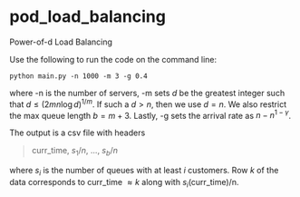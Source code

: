 # pod_load_balancing
Power-of-d Load Balancing

Use the following to run the code on the command line:
```
python main.py -n 1000 -m 3 -g 0.4
```
where -n is the number of servers, -m sets $d$ be the greatest integer such that $d \leq (2mn \log d)^{1/m}$. If such a $d > n$, then we use $d= n$. We also restrict the max queue length $b = m + 3$. Lastly, -g sets the arrival rate as $n - n^{1-\gamma}$. 

The output is a csv file with headers
> curr_time, $s_1/n$, ..., $s_b/n$

where $s_i$ is the number of queues with at least $i$ customers. Row $k$ of the data corresponds to curr_time $\approx k$ along with $s_i$(curr_time)/n.
